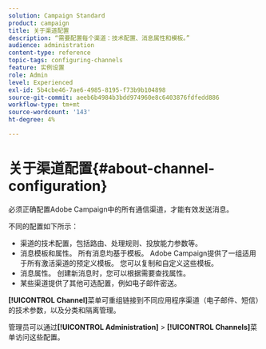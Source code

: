 ```yaml
---
solution: Campaign Standard
product: campaign
title: 关于渠道配置
description: “需要配置每个渠道：技术配置、消息属性和模板。”
audience: administration
content-type: reference
topic-tags: configuring-channels
feature: 实例设置
role: Admin
level: Experienced
exl-id: 5b4cbe46-7ae6-4985-8195-f73b9b104898
source-git-commit: aeeb6b4984b3bdd974960e8c6403876fdfedd886
workflow-type: tm+mt
source-wordcount: '143'
ht-degree: 4%

---
```


# 关于渠道配置{#about-channel-configuration}

必须正确配置Adobe Campaign中的所有通信渠道，才能有效发送消息。

不同的配置如下所示：

* 渠道的技术配置，包括路由、处理规则、投放能力参数等。
* 消息模板和属性。 所有消息均基于模板。 Adobe Campaign提供了一组适用于所有激活渠道的预定义模板。 您可以复制和自定义这些模板。
* 消息属性。 创建新消息时，您可以根据需要查找属性。
* 某些渠道提供了其他可选配置，例如电子邮件密送。

**[!UICONTROL Channel]**&#x200B;菜单可重组链接到不同应用程序渠道（电子邮件、短信）的技术参数，以及分类和隔离管理。

管理员可以通过&#x200B;**[!UICONTROL Administration]** > **[!UICONTROL Channels]**&#x200B;菜单访问这些配置。
